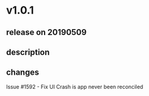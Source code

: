 # v1.0.1

## release on 20190509
## description
## changes
Issue #1592 - Fix UI Crash is app never been reconciled

